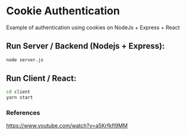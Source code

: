 # Cookie Authentication

Example of authentication using cookies on NodeJs + Express + React

## Run Server / Backend (Nodejs + Express):

```bash
node server.js
```

## Run Client / React:

```bash
cd client
yarn start
```

### References

https://www.youtube.com/watch?v=a5Krfkfl9MM
